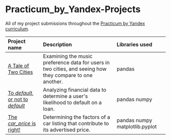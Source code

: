 # Practicum_by_Yandex-Projects
All of my project submissions throughout the [Practicum by Yandex curriculum](https://practicum.yandex.com/data-scientist).

| **Project name** | **Description** | **Libraries used** |
| :---------------------- | :---------------------- | :---------------------- |
| [A Tale of Two Cities](https://github.com/lukehdez95/Practicum-Projects/tree/main/01-Basic_Python) | Examining the music preference data for users in two cities, and seeing how they compare to one another. | pandas
| [To *default*, or not to *default*](https://github.com/lukehdez95/Practicum-Projects/tree/main/02-Data_Preprocessing) | Analyzing financial data to determine a user's likelihood to default on a loan. | pandas numpy
| [The *car_price* is right!](https://github.com/lukehdez95/Practicum-Projects/tree/main/03-Exploratory_Data_Analysis) | Determining the factors of a car listing that contribute to its advertised price. | pandas numpy matplotlib.pyplot
